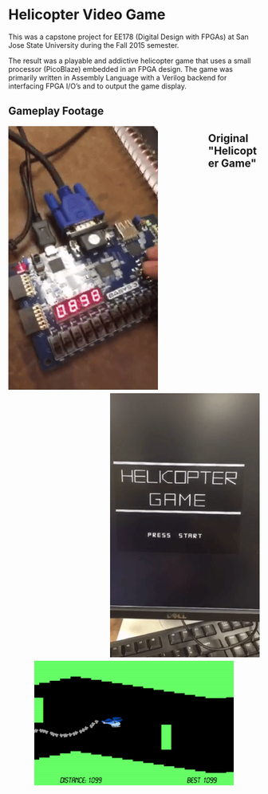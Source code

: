 # Helicopter Video Game
This was a capstone project for EE178 (Digital Design with FPGAs) at San Jose State University during the Fall 2015 semester.

The result was a playable and addictive helicopter game that uses a small processor (PicoBlaze) embedded in an FPGA design. The game was primarily written in Assembly Language with a Verilog backend for interfacing FPGA I/O’s and to output the game display.




## Gameplay Footage

<p align="center" >
<img style="float: left; margin-right: 20%; margin-bottom: 0.5em; " src="https://raw.githubusercontent.com/adnandzebic/fpga_video_game/master/hc2.gif" alt="Helicopter Game" title="Helicopter Game" width="300">
<img style="float: right; margin-left: 20%; margin-bottom: 0.5em;" src="https://raw.githubusercontent.com/adnandzebic/fpga_video_game/master/hc3.gif" alt="Helicopter Game" title="Helicopter Game" width="300">
</p>


## Original "Helicopter Game"
<p align="center" >
<img src="https://raw.githubusercontent.com/adnandzebic/fpga_video_game/master/classic.png" alt="Classic Helicopter Game" title="Classic Helicopter Game" width="400">
</p>
